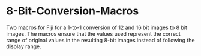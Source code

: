 # 8-Bit-Conversion-Macros
Two macros for Fiji for a 1-to-1 conversion of 12 and 16 bit images to 8 bit images. The macros ensure that the values used represent the correct range of original values in the resulting 8-bit images instead of following the display range.
